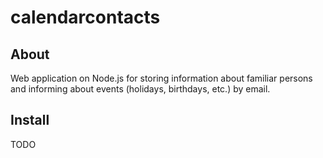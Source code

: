 # calendarcontacts

## About

Web application on Node.js for storing information about familiar persons and informing about events (holidays, birthdays, etc.) by email.

## Install

TODO
